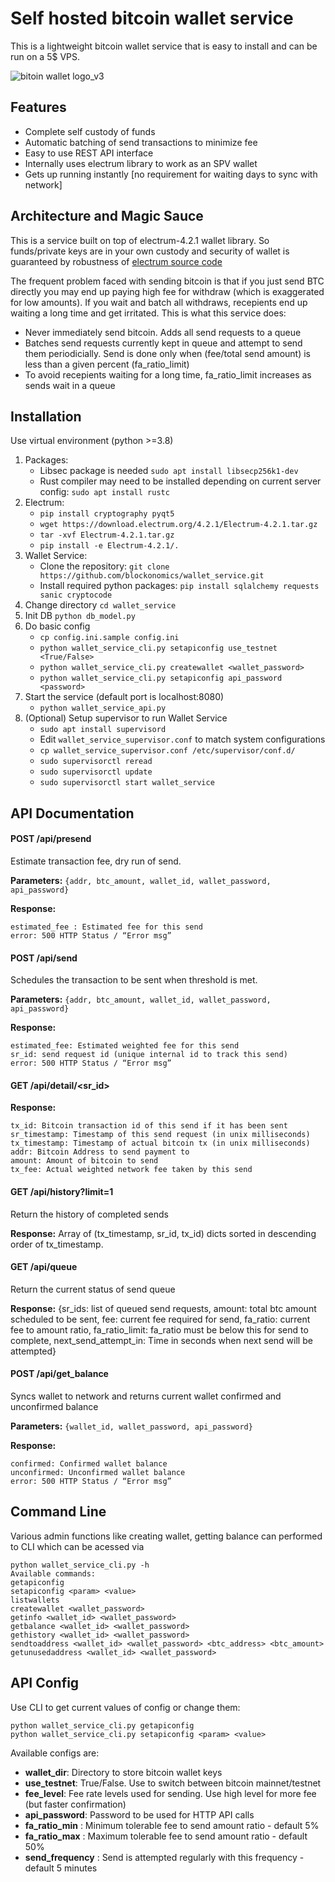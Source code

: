 # Self hosted bitcoin wallet service
This is a lightweight bitcoin wallet service that is easy to install and can be run on a 5$ VPS. 

![bitoin wallet logo_v3](https://user-images.githubusercontent.com/22165583/161193392-98442101-9de4-4292-a55e-14ec70a29e8e.png)

## Features
- Complete self custody of funds
- Automatic batching of send transactions to minimize fee
- Easy to use REST API interface 
- Internally uses electrum library to work as an SPV wallet 
- Gets up running instantly [no requirement for waiting days to sync with network] 

## Architecture and Magic Sauce
This is a service built on top of electrum-4.2.1 wallet library. So funds/private keys are in your own custody and security of wallet is guaranteed by robustness of [electrum source code](https://electrum.org/#download)

The frequent problem faced with sending bitcoin is that if you just send BTC directly you may end up paying high fee for withdraw (which is exaggerated for low amounts). If you wait and batch all withdraws, recepients end up waiting a long time and get irritated. This is what this service does:
- Never immediately send bitcoin. Adds all send requests to a queue
- Batches send requests currently kept in queue and attempt to send them periodicially. Send is done only when (fee/total send amount) is less than a given percent (fa_ratio_limit)
- To avoid recepients waiting for a long time, fa_ratio_limit increases as sends wait in a queue 

## Installation 
Use virtual environment (python >=3.8)
1. Packages:
    * Libsec package is needed `sudo apt install libsecp256k1-dev`
    * Rust compiler may need to be installed depending on current server config: `sudo apt install rustc`
2. Electrum:
    * `pip install cryptography pyqt5`
    * `wget https://download.electrum.org/4.2.1/Electrum-4.2.1.tar.gz`
    * `tar -xvf Electrum-4.2.1.tar.gz`
    * `pip install -e Electrum-4.2.1/.`
3. Wallet Service:
    * Clone the repository: `git clone https://github.com/blockonomics/wallet_service.git`
    * Install required python packages: `pip install sqlalchemy requests sanic cryptocode`
4. Change directory `cd wallet_service`
5. Init DB `python db_model.py`
6. Do basic config
    * `cp config.ini.sample config.ini`
    * `python wallet_service_cli.py setapiconfig use_testnet <True/False>`
    * `python wallet_service_cli.py createwallet <wallet_password>`
    * `python wallet_service_cli.py setapiconfig api_password <password>`
7. Start the service (default port is localhost:8080)
    * `python wallet_service_api.py`
8. (Optional) Setup supervisor to run Wallet Service
    * `sudo apt install supervisord`
    * Edit `wallet_service_supervisor.conf` to match system configurations
    * `cp wallet_service_supervisor.conf /etc/supervisor/conf.d/`
    * `sudo supervisorctl reread`
    * `sudo supervisorctl update`
    * `sudo supervisorctl start wallet_service`




## API Documentation

#### POST /api/presend
Estimate transaction fee, dry run of send.

**Parameters:**
`{addr, btc_amount, wallet_id, wallet_password, api_password}`

**Response:**
```
estimated_fee : Estimated fee for this send 
error: 500 HTTP Status / “Error msg”
```

#### POST /api/send
Schedules the transaction to be sent when threshold is met.

**Parameters:**
`{addr, btc_amount, wallet_id, wallet_password, api_password}`

**Response:**
```
estimated_fee: Estimated weighted fee for this send 
sr_id: send request id (unique internal id to track this send)  
error: 500 HTTP Status / “Error msg”
```

#### GET /api/detail/<sr_id>

**Response:**
``` 
tx_id: Bitcoin transaction id of this send if it has been sent 
sr_timestamp: Timestamp of this send request (in unix milliseconds)
tx_timestamp: Timestamp of actual bitcoin tx (in unix milliseconds)
addr: Bitcoin Address to send payment to
amount: Amount of bitcoin to send
tx_fee: Actual weighted network fee taken by this send
```

#### GET /api/history?limit=1

Return the history of completed sends

**Response:**
Array of (tx_timestamp, sr_id, tx_id) dicts sorted in descending order of tx_timestamp.

#### GET /api/queue

Return the current status of send queue

**Response:**
{sr_ids: list of queued send requests, amount: total btc amount scheduled to be sent, fee: current fee required for send, fa_ratio: current fee to amount ratio, fa_ratio_limit: fa_ratio must be below this for send to complete, next_send_attempt_in: Time in seconds when next send will be attempted}

#### POST /api/get_balance
Syncs wallet to network and returns current wallet confirmed and unconfirmed balance

**Parameters:**
`{wallet_id, wallet_password, api_password}`

**Response:**
```
confirmed: Confirmed wallet balance
unconfirmed: Unconfirmed wallet balance
error: 500 HTTP Status / “Error msg”
```

## Command Line
Various admin functions like creating wallet, getting balance can performed to CLI which can be acessed via
```
python wallet_service_cli.py -h
Available commands:
getapiconfig
setapiconfig <param> <value>
listwallets
createwallet <wallet_password>
getinfo <wallet_id> <wallet_password>
getbalance <wallet_id> <wallet_password>
gethistory <wallet_id> <wallet_password>
sendtoaddress <wallet_id> <wallet_password> <btc_address> <btc_amount>
getunusedaddress <wallet_id> <wallet_password>
```

## API Config

Use CLI to get current values of config or change them:
```
python wallet_service_cli.py getapiconfig
python wallet_service_cli.py setapiconfig <param> <value>
```
Available configs are:
* **wallet_dir**: Directory to store bitcoin wallet keys
* **use_testnet**: True/False. Use to switch between bitcoin mainnet/testnet
* **fee_level**: Fee rate levels used for sending. Use high level for more fee (but faster confirmation)
* **api_password**: Password to be used for HTTP API calls 
* **fa_ratio_min** : Minimum tolerable fee to send amount ratio - default 5% 
* **fa_ratio_max** : Maximum tolerable fee to send amount ratio - default 50%
* **send_frequency** : Send is attempted regularly with this frequency  - default 5 minutes

